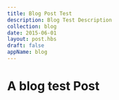 ```yaml
---
title: Blog Post Test
description: Blog Test Description
collection: blog
date: 2015-06-01
layout: post.hbs
draft: false
appName: blog
---
```


# A blog test Post
